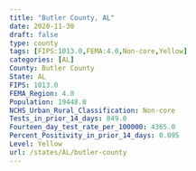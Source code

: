 ```yaml
---
title: "Butler County, AL"
date: 2020-11-30
draft: false
type: county
tags: [FIPS:1013.0,FEMA:4.0,Non-core,Yellow]
categories: [AL]
County: Butler County
State: AL
FIPS: 1013.0
FEMA_Region: 4.0
Population: 19448.0
NCHS_Urban_Rural_Classification: Non-core
Tests_in_prior_14_days: 849.0
Fourteen_day_test_rate_per_100000: 4365.0
Percent_Positivity_in_prior_14_days: 0.095
Level: Yellow
url: /states/AL/butler-county
---
```




